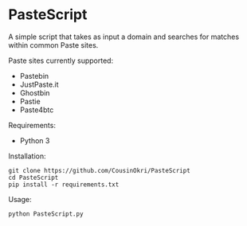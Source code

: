 # PasteScript

A simple script that takes as input a domain and searches for matches within common Paste sites.


Paste sites currently supported:

* Pastebin
* JustPaste.it
* Ghostbin
* Pastie
* Paste4btc


Requirements:

* Python 3


Installation:

```
git clone https://github.com/CousinOkri/PasteScript
cd PasteScript
pip install -r requirements.txt
```

Usage:

```
python PasteScript.py
```
